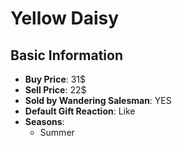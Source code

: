 # Yellow Daisy

## Basic Information

- **Buy Price**: 31$
- **Sell Price**: 22$
- **Sold by Wandering Salesman**: YES
- **Default Gift Reaction**: Like
- **Seasons**:
  - Summer